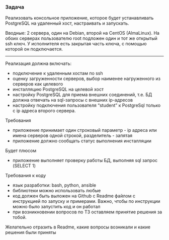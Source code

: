 ### Задача

Реализовать консольное приложение, которое будет устанавливать PostgreSQL на удаленный хост, настраивать и запускать.

Вводные: 2 сервера, один на Debian, второй на CentOS (AlmaLinux). На обоих серверах пользователю root подложен один и тот же открытый ssh ключ. У исполнителя есть закрытая часть ключа, с помощью которой он подключается.

---

Реализация должна включать:
* подключение к удаленным хостам по ssh
* оценку загруженности серверов, выбор наименее нагруженного из серверов как целевого
* инсталляцию PostgreSQL на целевой хост
* настройку PostgreSQL для приема внешних соединений, т.е. БД должна отвечать на sql-запросы с внешних ip-адресов
* настройку подключения пользователя “student” к PostgreSql только с ip адреса второго сервера.

Требования
* приложение принимает один строковый параметр - ip адреса или имена серверов одной строкой, разделитель - запятая
* приложение должно сообщать статус выполнения инсталляции
  
Будет плюсом
* приложение выполняет проверку работы БД, выполняя sql запрос (SELECT 1)

Требования к коду
* язык разработки: bash, python, ansible 
* библиотеки можно использовать любые
* код должен быть выложен на Github с Readme файлом с инструкцией по запуску и примерами. Важно, чтобы по инструкции можно было запустить код и он работал
* при возникновении вопросов по ТЗ оставляем принятие решения за тобой.
  
Желательно отразить в Readme, какие вопросы возникали и какие решения были приняты